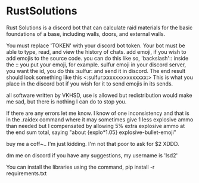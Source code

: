 # RustSolutions
Rust Solutions is a discord bot that can calculate raid materials for the basic foundations of a base, including walls, doors, and external walls.

You must replace 'TOKEN' with your discord bot token. Your bot must be able to type, read, and view the history of chats. add emoji, if you wish to add emojis to the source code.
you can do this like so, 'backslash':: inside the :: you put your emoji, for example. sulfur emoji in your discord server, you want the id, you do this \:sulfur: and send it in discord.
The end result should look something like this <:sulfur:xxxxxxxxxxxxxxx:> This is what you place in the discord bot if you wish for it to send emojis in its sends.

all software written by VKHSD, use is allowed but redistribution would make me sad, but there is nothing I can do to stop you. 

If there are any errors let me know.
I know of one inconsistency and that is in the .raidex command where it may sometimes give 1 less explosive ammo than needed but I compensated by allowing 5% extra
explosive ammo at the end sum total, saying "about {explo*1.05} explosive-bullet-emoji"

buy me a coff~.. I'm just kidding. I'm not that poor to ask for $2 XDDD. 

dm me on discord if you have any suggestions, my username is 'lsd2'

You can install the libraries using the command, 
pip install -r requirements.txt 
